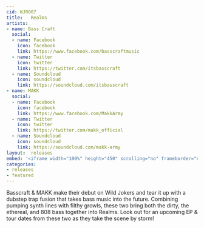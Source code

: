 ```yaml
---
cid: WJR007
title:   Realms
artists: 
- name: Bass Craft
  social:
  - name: Facebook
    icon: facebook
    link: https://www.facebook.com/basscraftmusic
  - name: Twitter
    icon: twitter
    link: https://twitter.com/itsbasscraft
  - name: Soundcloud
    icon: soundcloud
    link: https://soundcloud.com/itsbasscraft
- name: MAKK
  social:
  - name: Facebook
    icon: facebook
    link: https://www.facebook.com/MakkArmy
  - name: Twitter
    icon: twitter
    link: https://twitter.com/makk_official
  - name: Soundcloud
    icon: soundcloud
    link: https://soundcloud.com/makk-army
layout:  releases
embed: '<iframe width="100%" height="450" scrolling="no" frameborder="no" src="https://w.soundcloud.com/player/?url=https%3A//api.soundcloud.com/tracks/197356285%3Fsecret_token%3Ds-W39Pr&amp;auto_play=false&amp;hide_related=false&amp;show_comments=true&amp;show_user=true&amp;show_reposts=false&amp;visual=true"></iframe>'
categories:
- releases
- featured
---
```


Basscraft & MAKK make their debut on Wild Jokers and tear it up with a dubstep trap fusion that takes bass music into the future. Combining pumping synth lines with filthy growls, these two bring both the dirty, the ethereal, and 808 bass together into Realms. Look out for an upcoming EP & tour dates from these two as they take the scene by storm!